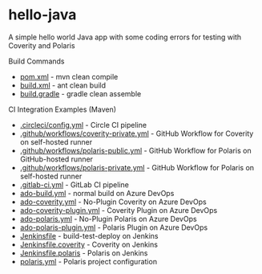 # hello-java

A simple hello world Java app with some coding errors for testing with Coverity and Polaris

Build Commands
- [pom.xml](pom.xml) - mvn clean compile
- [build.xml](build.xml) - ant clean build
- [build.gradle](build.gradle) - gradle clean assemble

CI Integration Examples (Maven)
- [.circleci/config.yml](.circleci/config.yml) - Circle CI pipeline
- [.github/workflows/coverity-private.yml](.github/workflows/coverity-private.yml) - GitHub Workflow for Coverity on self-hosted runner
- [.github/workflows/polaris-public.yml](.github/workflows/polaris-public.yml) - GitHub Workflow for Polaris on GitHub-hosted runner
- [.github/workflows/polaris-private.yml](.github/workflows/polaris-private.yml) - GitHub Workflow for Polaris on self-hosted runner
- [.gitlab-ci.yml](.gitlab-ci.yml) - GitLab CI pipeline
- [ado-build.yml](ado-build.yml) - normal build on Azure DevOps
- [ado-coverity.yml](ado-coverity.yml) - No-Plugin Coverity on Azure DevOps
- [ado-coverity-plugin.yml](ado-coverity-plugin.yml) - Coverity Plugin on Azure DevOps
- [ado-polaris.yml](ado-polaris.yml) - No-Plugin Polaris on Azure DevOps
- [ado-polaris-plugin.yml](ado-polaris-plugin.yml) - Polaris Plugin on Azure DevOps
- [Jenkinsfile](Jenkinsfile) - build-test-deploy on Jenkins
- [Jenkinsfile.coverity](Jenkinsfile.coverity) - Coverity on Jenkins
- [Jenkinsfile.polaris](Jenkinsfile.polaris) - Polaris on Jenkins
- [polaris.yml](polaris.yml) - Polaris project configuration
